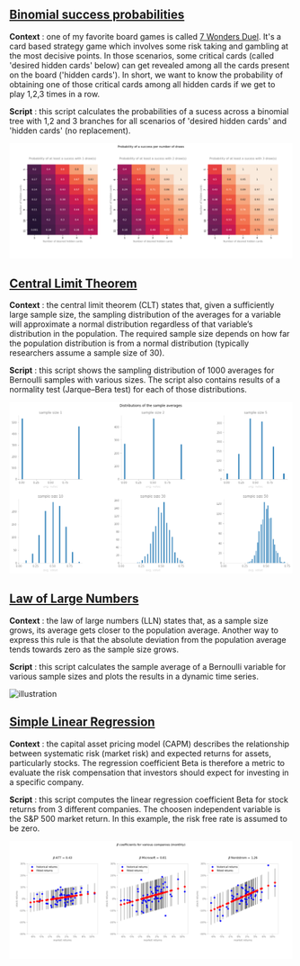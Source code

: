## [Binomial success probabilities](https://github.com/gabriellegall/Python_Portfolio/blob/main/Binomial-success-probabilities/binomial-success-probabilities.py)
**Context** : one of my favorite board games is called [7 Wonders Duel](https://board-games-galore.fandom.com/wiki/7_Wonders:_Duel). It's a card based strategy game which involves some risk taking and gambling at the most decisive points. In those scenarios, some critical cards (called 'desired hidden cards' below) can get revealed among all the cards present on the board ('hidden cards'). In short, we want to know the probability of obtaining one of those critical cards among all hidden cards if we get to play 1,2,3 times in a row. 

**Script** : this script calculates the probabilities of a sucess across a binomial tree with 1,2 and 3 branches for all scenarios of 'desired hidden cards' and 'hidden cards' (no replacement).

![illustration](https://github.com/gabriellegall/Python_Portfolio/blob/main/images/image4.PNG)

## [Central Limit Theorem](https://github.com/gabriellegall/Python_Portfolio/blob/main/Central-limit-theorem/central_limit_theorem.py)

**Context** : the central limit theorem (CLT) states that, given a sufficiently large sample size, the sampling distribution of the averages for a variable will approximate a normal distribution regardless of that variable’s distribution in the population. The required sample size depends on how far the population distribution is from a normal distribution (typically researchers assume a sample size of 30).

**Script** : this script shows the sampling distribution of 1000 averages for Bernoulli samples with various sizes. The script also contains results of a normality test (Jarque–Bera test) for each of those distributions.

![illustration](https://github.com/gabriellegall/Python_Portfolio/blob/main/images/image3.PNG)

## [Law of Large Numbers](https://github.com/gabriellegall/Python_Portfolio/blob/main/Law-of-large-numbers/law_of_large_numbers_animated.py)

**Context** : the law of large numbers (LLN) states that, as a sample size grows, its average gets closer to the population average. Another way to express this rule is that the absolute deviation from the population average tends towards zero as the sample size grows.

**Script** : this script calculates the sample average of a Bernoulli variable for various sample sizes and plots the results in a dynamic time series.

![illustration](https://github.com/gabriellegall/Python_Portfolio/blob/main/images/image2.GIF)

## [Simple Linear Regression](https://github.com/gabriellegall/Python_Portfolio/blob/main/Simple-linear-regressions/simple_linear_regressions.py)

**Context** : the capital asset pricing model (CAPM) describes the relationship between systematic risk (market risk) and expected returns for assets, particularly stocks. The regression coefficient Beta is therefore a metric to evaluate the risk compensation that investors should expect for investing in a specific company.

**Script** : this script computes the linear regression coefficient Beta for stock returns from 3 different companies. The choosen independent variable is the S&P 500 market return. In this example, the risk free rate is assumed to be zero.

![illustration](https://github.com/gabriellegall/Python_Portfolio/blob/main/images/image1.PNG?raw=true)
